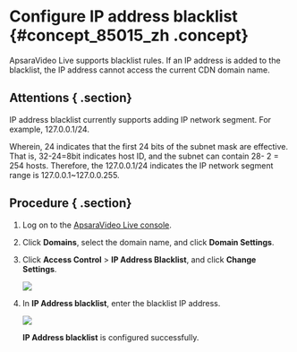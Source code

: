 # Configure IP address blacklist {#concept_85015_zh .concept}

ApsaraVideo Live supports blacklist rules. If an IP address is added to the blacklist, the IP address cannot access the current CDN domain name.

## Attentions { .section}

IP address blacklist currently supports adding IP network segment. For example, 127.0.0.1/24.

Wherein, 24 indicates that the first 24 bits of the subnet mask are effective. That is, 32-24=8bit indicates host ID, and the subnet can contain 28- 2 = 254 hosts. Therefore, the 127.0.0.1/24 indicates the IP network segment range is 127.0.0.1~127.0.0.255.

## Procedure { .section}

1.  Log on to the [ApsaraVideo Live console](https://partners-intl.aliyun.com/login-required#/live).
2.  Click **Domains**, select the domain name, and click **Domain Settings**.
3.  Click **Access Control** \> **IP Address Blacklist**, and click **Change Settings**.

    ![](http://static-aliyun-doc.oss-cn-hangzhou.aliyuncs.com/assets/img/20696/154771568121675_en-US.png)

4.  In **IP Address blacklist**, enter the blacklist IP address.

    ![](http://static-aliyun-doc.oss-cn-hangzhou.aliyuncs.com/assets/img/20696/154771568121676_en-US.png)

     **IP Address blacklist** is configured successfully.


